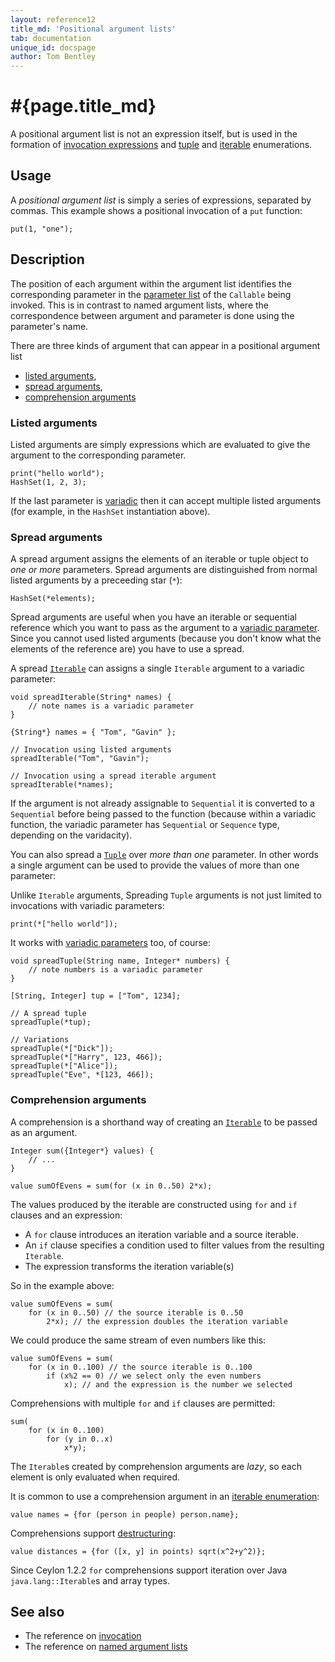 ```yaml
---
layout: reference12
title_md: 'Positional argument lists'
tab: documentation
unique_id: docspage
author: Tom Bentley
---
```


# #{page.title_md}

A positional argument list is not an expression itself, 
but is used in the formation of 
[invocation expressions](../invocation/) and [tuple](../tuple/) and 
[iterable](../iterable/) enumerations.

## Usage 

A *positional argument list* is simply a series of expressions, separated by 
commas. This example shows a positional invocation of a `put` function:

<!-- try: -->
    put(1, "one");

## Description

The position of each argument within the argument list identifies the
corresponding parameter in the 
[parameter list](../../structure/parameter-list) of the `Callable`
being invoked. This is in contrast to named argument lists, 
where the correspondence between argument and parameter is 
done using the parameter's name.

There are three kinds of argument that can appear in a 
positional argument list

* [listed arguments](#listed_arguments),
* [spread arguments](#spread_arguments),
* [comprehension arguments](#comprehension_arguments)

### Listed arguments

Listed arguments are simply expressions which 
are evaluated to give the argument to the corresponding parameter.

    print("hello world");
    HashSet(1, 2, 3);

If the last parameter is 
[variadic](../../structure/parameter-list#variadic_methods_and_varargs) 
then it can accept multiple 
listed arguments (for example, in the `HashSet` instantiation 
above).

### Spread arguments

A spread argument assigns the elements of an iterable or tuple object to 
*one or more* parameters. Spread arguments are distinguished from 
normal listed arguments by a preceeding star (`*`):

    HashSet(*elements);

Spread arguments are useful when you have an iterable or 
sequential reference which you want to pass as the argument to 
a [variadic parameter](../../structure/parameter-list#variadic_methods_and_varargs). 
Since you cannot used listed arguments
(because you don't know what the elements of the reference are)
you have to use a spread.

A spread [`Iterable`](#{site.urls.apidoc_1_2}/Iterable.type.html) 
can assigns a single `Iterable` argument to a variadic parameter:

<!-- try: -->
    void spreadIterable(String* names) {
        // note names is a variadic parameter
    }
    
    {String*} names = { "Tom", "Gavin" };
    
    // Invocation using listed arguments
    spreadIterable("Tom", "Gavin");

    // Invocation using a spread iterable argument
    spreadIterable(*names);

If the argument is not already assignable to `Sequential` it is converted 
to a `Sequential` before being passed to the function (because 
within a variadic function, the variadic parameter has 
`Sequential` or `Sequence` type, depending on the varidacity).

You can also spread a [`Tuple`](#{site.urls.apidoc_1_2}/Tuple.type.html) 
over *more than one* parameter. In other words a single argument can be used to 
provide the values of more than one parameter:

Unlike `Iterable` arguments, Spreading `Tuple` arguments is not just 
limited to invocations with variadic parameters:

    print(*["hello world"]);

It works with [variadic parameters](../../structure/parameter-list#variadic_methods_and_varargs) 
too, of course:

<!-- try: -->
    void spreadTuple(String name, Integer* numbers) {
        // note numbers is a variadic parameter
    }
    
    [String, Integer] tup = ["Tom", 1234];
    
    // A spread tuple
    spreadTuple(*tup);
    
    // Variations
    spreadTuple(*["Dick"]);
    spreadTuple(*["Harry", 123, 466]);
    spreadTuple(*["Alice"]);
    spreadTuple("Eve", *[123, 466]);


### Comprehension arguments

A comprehension is a shorthand way of creating an 
[`Iterable`](#{site.urls.apidoc_1_2}/Iterable.type.html) 
to be passed as an argument. 

    Integer sum({Integer*} values) {
        // ...
    }
    
    value sumOfEvens = sum(for (x in 0..50) 2*x);

The values produced by the iterable are constructed using 
`for` and `if` clauses and an expression:

* A `for` clause introduces an iteration variable and a 
  source iterable.
* An `if` clause specifies a condition used to filter 
  values from the resulting `Iterable`.
* The expression transforms the iteration variable(s)

So in the example above:

    value sumOfEvens = sum(
        for (x in 0..50) // the source iterable is 0..50
            2*x); // the expression doubles the iteration variable

We could produce the same stream of even numbers like this:

    value sumOfEvens = sum(
        for (x in 0..100) // the source iterable is 0..100
            if (x%2 == 0) // we select only the even numbers
                x); // and the expression is the number we selected

Comprehensions with multiple `for` and `if` clauses are permitted:

    sum(
        for (x in 0..100)
            for (y in 0..x)
                x*y);

The `Iterable`s created by comprehension arguments are *lazy*, 
so each element is only evaluated when required.

It is common to use a comprehension argument in an 
[iterable enumeration](../iterable):

    value names = {for (person in people) person.name};

Comprehensions support [destructuring](../../statement/destructure):

    value distances = {for ([x, y] in points) sqrt(x^2+y^2)};

Since Ceylon 1.2.2 `for` comprehensions support iteration over Java `java.lang::Iterable`s
and array types.

## See also

* The reference on [invocation](../invocation)
* The reference on [named argument lists](../named-argument-list/)
